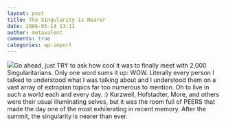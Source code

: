 ```yaml
---
layout: post
title: The Singularity is Nearer
date: 2006-05-14 13:11
author: metavalent
comments: true
categories: wp-import
---
```

<!--Lead Photo --><a href="http://sss.stanford.edu/"><img src="https://web.archive.org/web/*/http://awebcamdarkly.com/" /></a><!-- Commentary -->Go ahead, just TRY to ask how cool it was to finally meet with 2,000 Singularitarians.  Only one word sums it up: WOW.  Literally every person I talked to understood what I was talking about and I understood them on a vast array of extropian topics far too numerous to mention.  Oh to live in such a world each and every day.  :)  Kurzweil, Hofstadter, More, and others were their usual illuminating selves, but it was the room full of PEERS that made the day one of the most exhilerating in recent memory.  After the summit, the singularity is nearer than ever.
